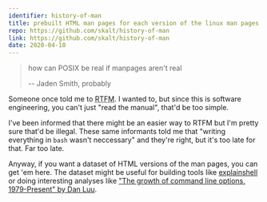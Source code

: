 ```yaml
---
identifier: history-of-man
title: prebuilt HTML man pages for each version of the linux man pages
repo: https://github.com/skalt/history-of-man
link: https://github.com/skalt/history-of-man
date: 2020-04-10
---
```


> how can POSIX be real if manpages aren't real
>
>   -- Jaden Smith, probably

Someone once told me to <abbr title="Read The Fucking Manual">RTFM</abbr>.
I wanted to, but since this is software engineering, you can't just "read the manual", that'd be too simple.

<!-- note on m4 -->

I've been informed that there might be an easier way to RTFM but I'm pretty sure that'd be illegal.
These same informants told me that "writing everything in `bash` wasn't neccessary" and they're right, but it's too late for that. Far too late.

Anyway, if you want a dataset of HTML versions of the man pages, you can get 'em here.
The dataset might be useful for building tools like [explainshell][explainshell] or doing interesting analyses like ["The growth of command line options, 1979-Present" by Dan Luu][cli-complexity].

[explainshell]: https://www.explainshell.com/
[cli-complexity]: https://danluu.com/cli-complexity/
